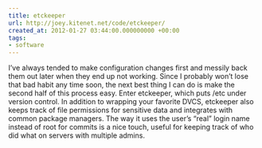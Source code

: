 ```yaml
---
title: etckeeper
url: http://joey.kitenet.net/code/etckeeper/
created_at: 2012-01-27 03:44:00.000000000 +00:00
tags:
- software
---
```


I’ve always tended to make configuration changes first and messily back
them out later when they end up not working. Since I probably won’t lose
that bad habit any time soon, the next best thing I can do is make the
second half of this process easy. Enter etckeeper, which puts /etc under
version control. In addition to wrapping your favorite DVCS, etckeeper
also keeps track of file permissions for sensitive data and integrates
with common package managers. The way it uses the user’s “real” login
name instead of root for commits is a nice touch, useful for keeping
track of who did what on servers with multiple admins.
